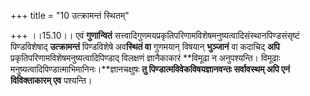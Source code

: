 +++
title = "10 उत्क्रामन्तं स्थितम्"

+++
।।15.10।। एवं **गुणान्वितं**
सत्त्वादिगुणमयप्रकृतिपरिणामविशेषमनुष्यत्वादिसंस्थानपिण्डसंसृष्टं
पिण्डविशेषाद् **उत्क्रामन्तं** पिण्डविशेषे अव**स्थितं वा** गुणमयान्
विषयान् **भुञ्जानं** वा कदाचिद् **अपि**
प्रकृतिपरिणामविशेषमनुष्यत्वादिपिण्डाद् विलक्षणं ज्ञानैकाकारं **विमूढा न
अनुपश्यन्ति। विमूढाः मनुष्यत्वादिपिण्डात्माभिमानिनः।**ज्ञानचक्षुषः **तु
पिण्डात्मविवेकविषयज्ञानवन्तः सर्वावस्थम् अपि एनं विविक्ताकारम् एव**
पश्यन्ति।
